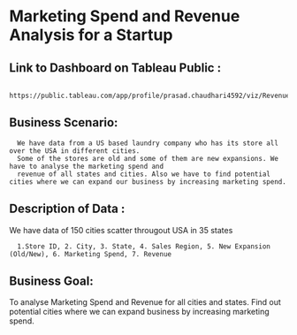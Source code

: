 # Marketing Spend and Revenue Analysis for a Startup

## Link to Dashboard on Tableau Public :
      https://public.tableau.com/app/profile/prasad.chaudhari4592/viz/RevenueandMarketingSpendAnalysis/Story1
      

## Business Scenario: 
      We have data from a US based laundry company who has its store all over the USA in different cities. 
      Some of the stores are old and some of them are new expansions. We have to analyse the marketing spend and 
      revenue of all states and cities. Also we have to find potential cities where we can expand our business by increasing marketing spend.
      
## Description of Data : 
  We have data of 150 cities scatter througout USA in 35 states 
      
      1.Store ID, 2. City, 3. State, 4. Sales Region, 5. New Expansion (Old/New), 6. Marketing Spend, 7. Revenue  


## Business Goal:
  To analyse Marketing Spend and Revenue for all cities and states. Find out potential cities where we can expand business by increasing marketing spend. 
  

